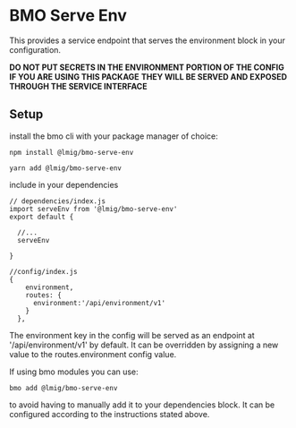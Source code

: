 
# BMO Serve Env

This provides a service endpoint that serves the environment block in your configuration.

**__DO NOT PUT SECRETS IN THE ENVIRONMENT PORTION OF THE CONFIG IF YOU ARE USING THIS PACKAGE__**
**__THEY WILL BE SERVED AND EXPOSED THROUGH THE SERVICE INTERFACE__**


## Setup

install the bmo cli with your package manager of choice:

`npm install @lmig/bmo-serve-env`

`yarn add @lmig/bmo-serve-env`

include in your dependencies
```
// dependencies/index.js
import serveEnv from '@lmig/bmo-serve-env'
export default {

  //...
  serveEnv

}

//config/index.js
{
    environment,
    routes: {
      environment:'/api/environment/v1'
    }
  },
```

The environment key in the config will be served as an endpoint at '/api/environment/v1' by default.
It can be overridden by assigning a new value to the routes.environment config value.


If using bmo modules you can use:

`bmo add @lmig/bmo-serve-env`

to avoid having to manually add it to your dependencies block.
It can be configured according to the instructions stated above.



